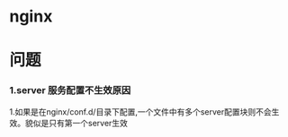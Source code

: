 # nginx 

# 问题

### 1.server 服务配置不生效原因
1.如果是在nginx/conf.d/目录下配置,一个文件中有多个server配置块则不会生效。貌似是只有第一个server生效